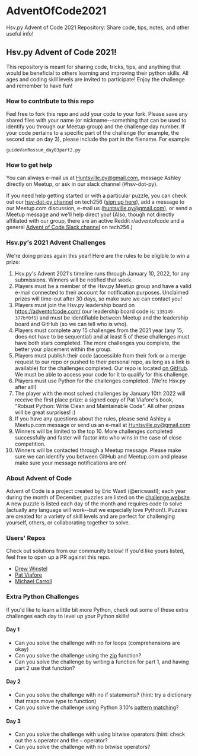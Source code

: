 # AdventOfCode2021
Hsv.py Advent of Code 2021 Repository: Share code, tips, notes, and other useful info!

## Hsv.py Advent of Code 2021!
This repository is meant for sharing code, tricks, tips, and anything that would be beneficial to others learning and improving their python skills. All ages and coding skill levels are invited to participate! Enjoy the challenge and remember to have fun!

### How to contribute to this repo
Feel free to fork this repo and add your code to your fork. Please save any shared files with your name (or nickname--something that can be used to identify you through our Meetup group) and the challenge day number. If your code pertains to a specific part of the challenge (for example, the second star on day 3), please include the part in the filename. For example:

```
guidoVanRossum_day03part2.py
```

### How to get help
You can always e-mail us at Huntsville.py@gmail.com, message Ashley directly on Meetup, or ask in our slack channel (#hsv-dot-py).

If you need help getting started or with a particular puzzle, you can check out our [hsv-dot-py channel](https://tech256.slack.com/archives/C495LAMS7) on tech256 ([sign up here](https://tech256.slack.com/)), add a message to our Meetup.com discussion, e-mail us (huntsville.py@gmail.com), or send a Meetup message and we'll help direct you! (Also, though not directly affiliated with our group, there are an active Reddit r/adventofcode and a general [Advent of Code Slack channel](https://tech256.slack.com/archives/CE8MV0GVC) on tech256.)

### Hsv.py's 2021 Advent Challenges
We're doing prizes again this year! Here are the rules to be eligible to win a prize:

1. Hsv.py's Advent 2021's timeline runs through January 10, 2022, for any submissions. Winners will be notified that week.
2. Players must be a member of the Hsv.py Meetup group and have a valid e-mail connected to their account for notification purposes. Unclaimed prizes will time-out after 30 days, so make sure we can contact you!
3. Players must join the Hsv.py leadership board on https://adventofcode.com/ (our leadership board code is: `135149-377bf0f5`) and must be identifiable between Meetup and the leadership board and GitHub (so we can tell who is who).
4. Players must complete any 15 challenges from the 2021 year (any 15, does not have to be sequential) and at least 5 of these challenges must have both stars completed. The more challenges you complete, the better your placement within the group.
5. Players must publish their code (accessible from their fork or a merge request to our repo or pushed to their personal repo, as long as a link is available) for the challenges completed. Our repo is located [on GitHub](https://github.com/hsvpy/AdventOfCode2021). We must be able to access your code for it to qualify for this challenge.
6. Players must use Python for the challenges completed. (We're Hsv.py after all!)
7. The player with the most solved challenges by January 10th 2022 will receive the first place prize: a signed copy of Pat Viafore's book, "Robust Python: Write Clean and Maintainable Code". All other prizes will be great surprises! :)
8. If you have any questions about the rules, please send Ashley a Meetup.com message or send us an e-mail at Huntsville.py@gmail.com
9. Winners will be limited to the top 10. More challenges completed successfully and faster will factor into who wins in the case of close competition.
10. Winners will be contacted through a Meetup message. Please make sure we can identify you between GitHub and Meetup.com and please make sure your message notifications are on!

### About Advent of Code

Advent of Code is a project created by Eric Wastl (@ericwastl); each year during the month of December, puzzles are listed on the [challenge website](https://adventofcode.com/). A new puzzle is listed each day of the month and requires code to solve (actually any language will work--but we especially love Python!). Puzzles are created for a variety of skill levels and are perfect for challenging yourself, others, or collaborating together to solve.

### Users' Repos

Check out solutions from our community below! If you'd like yours listed, feel free to open up a PR against this repo.

- [Drew Winstel](https://github.com/drewbrew/advent-of-code-2021)
- [Pat Viafore](https://github.com/pviafore/AdventOfCode2021)
- [Michael Carroll](https://github.com/mjcarroll/advent-dot-py/blob/main/2021.ipynb)

### Extra Python Challenges

If you'd like to learn a little bit more Python, check out some of these extra challenges each day to level up your Python skills!

#### Day 1
- Can you solve the challenge with no for loops (comprehensions are okay)
- Can you solve the challenge using the [zip](https://docs.python.org/3/library/functions.html#zip) function?
- Can you solve the challenge by writing a function for part 1, and having part 2 use that function?

#### Day 2
- Can you solve the challenge with no if statements? (hint: try a dictionary that maps move type to function)
- Can you solve the challenge using Python 3.10's [pattern matching](https://www.python.org/dev/peps/pep-0636/)?

#### Day 3
- Can you solve the challenge with using bitwise operators (hint: check out the `&` operator and the `~` operator?
- Can you solve the challenge with no bitwise operators?
